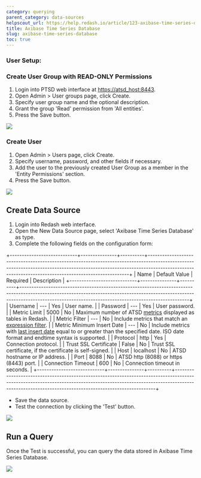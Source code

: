 ```yaml
---
category: querying
parent_category: data-sources
helpscout_url: https://help.redash.io/article/123-axibase-time-series-database
title: Axibase Time Series Database
slug: axibase-time-series-database
toc: true
---
```


### User Setup:

### Create User Group with READ-ONLY Permissions

1. Login into PTSD web interface at [https://atsd_host:8443](https://atsd_host:8443/).
2. Open Admin > User groups page, click Create.
3. Specify user group name and the optional description.
4. Grant the group 'Read' permission from 'All entities'.
5. Press the Save button.

![](/assets/images/docs/gitbook/atsd_user_group.png)

### Create User

1. Open Admin > Users page, click Create.
2. Specify username, password, and other fields if necessary.
3. Add the user to the previously created User Group as a member in the 'Entity Permissions' section.
4. Press the Save button.

![](/assets/images/docs/gitbook/atsd_user.png)

## Create Data Source

1. Login into Redash web interface.
2. Open the New Data Source page, select 'Axibase Time Series Database' as type.
3. Complete the following fields on the configuration form:

+----------------------------+---------------+----------+----------------------------------------------------------------------------------------------------------------------------------------------------------------------------------------------------------------------------------+
|            Name            | Default Value | Required |                                                                                                           Description                                                                                                            |
+----------------------------+---------------+----------+----------------------------------------------------------------------------------------------------------------------------------------------------------------------------------------------------------------------------------+
|          Username          |      ---      |   Yes    |                                                                                                            User name.                                                                                                            |
|          Password          |      ---      |   Yes    |                                                                                                          User password.                                                                                                          |
|        Metric Limit        |      5000     |    No    |                                    Maximum number of ATSD [metrics](https://github.com/axibase/atsd-docs/blob/master/api/meta/metric/list.md#query-parameters) displayed as tables in Redash.                                    |
|       Metric Filter        |      ---      |    No    |                                          Include metrics that match an [expression filter](https://github.com/axibase/atsd-docs/blob/master/api/meta/metric/list.md#query-parameters).                                           |
| Metric Minimum Insert Date |      ---      |    No    | Include metrics with [last insert date](https://github.com/axibase/atsd-docs/blob/master/api/meta/metric/list.md#query-parameters) equal to or greater than the specified date. ISO date format and endtime syntax is supported. |
|          Protocol          |      http     |   Yes    |                                                                                                       Connection protocol.                                                                                                       |
|   Trust SSL Certificate    |     False     |    No    |                                                                                    Trust SSL certificate, if the certificate is self-signed.                                                                                     |
|            Host            |   localhost   |    No    |                                                                                                   ATSD hostname or IP address.                                                                                                   |
|            Port            |      8088     |    No    |                                                                                              ATSD http (8088) or https (8443) port.                                                                                              |
|     Connection Timeout     |      600      |    No    |                                                                                                  Connection timeout in seconds.                                                                                                  |
+----------------------------+---------------+----------+----------------------------------------------------------------------------------------------------------------------------------------------------------------------------------------------------------------------------------+

- Save the data source.
- Test the connection by clicking the 'Test' button.

![](/assets/images/docs/gitbook/atsd_datasource.png)

## Run a Query

Once the Test is successful, you can query the data stored in Axibase Time
Series Database.

![](/assets/images/docs/gitbook/atsd_query.jpg)
